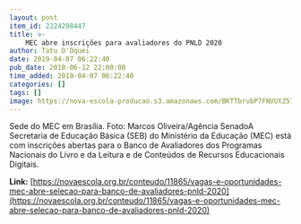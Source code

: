 ```yaml
---
layout: post
item_id: 2224298447
title: >-
    MEC abre inscrições para avaliadores do PNLD 2020
author: Tatu D'Oquei
date: 2019-04-07 06:22:40
pub_date: 2018-06-12 22:00:00
time_added: 2019-04-07 06:22:40
categories: []
tags: []
image: https://nova-escola-producao.s3.amazonaws.com/BKTTbrvbP7FNVUtZ577TC4rqXaGGX8BgcuWu4JdfS2TMURC24dUyCpgNp8ZN/fachada-do-ministerio-da-educacao-mec-15837724253.jpg
---
```


Sede do MEC em Brasília. Foto: Marcos Oliveira/Agência SenadoA Secretaria de Educação Básica (SEB) do Ministério da Educação (MEC) está com inscrições abertas para o Banco de Avaliadores dos Programas Nacionais do Livro e da Leitura e de Conteúdos de Recursos Educacionais Digitais.

**Link:** [https://novaescola.org.br/conteudo/11865/vagas-e-oportunidades-mec-abre-selecao-para-banco-de-avaliadores-pnld-2020](https://novaescola.org.br/conteudo/11865/vagas-e-oportunidades-mec-abre-selecao-para-banco-de-avaliadores-pnld-2020)

